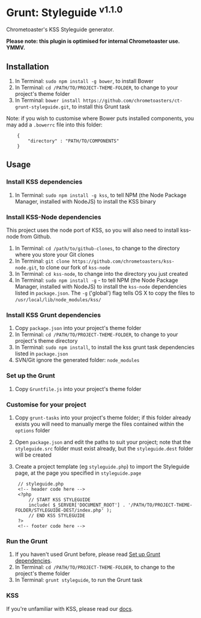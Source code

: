 # Grunt: Styleguide <sup>v1.1.0</sup>

Chrometoaster's KSS Styleguide generator.

__Please note: this plugin is optimised for internal Chrometoaster use. YMMV.__

## Installation

1. In Terminal: `sudo npm install -g bower`, to install Bower
1. In Terminal: `cd /PATH/TO/PROJECT-THEME-FOLDER`, to change to your project's theme folder
1. In Terminal: `bower install https://github.com/chrometoasters/ct-grunt-styleguide.git`, to install this Grunt task

Note: if you wish to customise where Bower puts installed components, you may add a `.bowerrc` file into this folder:

        {
            "directory" : "PATH/TO/COMPONENTS"
        }

## Usage

### Install KSS dependencies

1. In Terminal: `sudo npm install -g kss`, to tell NPM (the Node Package Manager, installed with NodeJS) to install the KSS binary

### Install KSS-Node dependencies

This project uses the node port of KSS, so you will also need to install kss-node from Github.

1. In Terminal: `cd /path/to/github-clones`, to change to the directory where you store your Git clones
1. In Terminal: `git clone https://github.com/chrometoasters/kss-node.git`, to clone our fork of `kss-node`
1. In Terminal: `cd kss-node`, to change into the directory you just created
1. In Terminal: `sudo npm install -g` - to tell NPM (the Node Package Manager, installed with NodeJS) to install the `kss-node` dependencies listed in `package.json`. The `-g` ('global') flag tells OS X to copy the files to `/usr/local/lib/node_modules/kss/`

### Install KSS Grunt dependencies

1. Copy `package.json` into your project's theme folder
1. In Terminal: `cd /PATH/TO/PROJECT-THEME-FOLDER`, to change to your project's theme directory
1. In Terminal: `sudo npm install`, to install the kss grunt task dependencies listed in `package.json`
1. SVN/Git ignore the generated folder: `node_modules`

### Set up the Grunt

1. Copy `Gruntfile.js` into your project's theme folder

### Customise for your project

1. Copy `grunt-tasks` into your project's theme folder; if this folder already exists you will need to manually merge the files contained within the `options` folder
1. Open `package.json` and edit the paths to suit your project; note that the `styleguide.src` folder must exist already, but the `styleguide.dest` folder will be created
1. Create a project template (eg `styleguide.php`) to import the Styleguide page, at the page you specified in `styleguide.page`

        // styleguide.php
        <!-- header code here -->
        <?php
            // START KSS STYLEGUIDE
            include( $_SERVER['DOCUMENT_ROOT'] . '/PATH/TO/PROJECT-THEME-FOLDER/STYLEGUIDE-DEST/index.php' );
            // END KSS STYLEGUIDE
        ?>
        <!-- footer code here -->

### Run the Grunt

1. If you haven't used Grunt before, please read [Set up Grunt dependencies](https://github.com/chrometoasters/frontend-grunt-boilerplate#set-up-grunt-dependencies).
1. In Terminal: `cd /PATH/TO/PROJECT-THEME-FOLDER`, to change to the project's theme folder
1. In Terminal: `grunt styleguide`, to run the Grunt task

### KSS

If you're unfamiliar with KSS, please read our [docs](https://github.com/chrometoasters/ct-grunt-styleguide/blob/master/docs/kss/README.md).